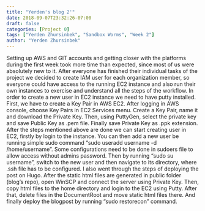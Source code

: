 ```yaml
---
title: "Yerden's blog 2'"
date: 2018-09-07T23:32:26-07:00
draft: false
categories: [Project 0]
tags: ["Yerden Zhursinbek", "Sandbox Worms", "Week 2"]
author: "Yerden Zhursinbek"
---
```

Setting up AWS and GIT accounts and getting closer with the platforms during the first week took more time than expected, since most of us were absolutely new to it. After everyone has finished their individual tasks of the project we decided to create IAM user for each organization member, so everyone could have access to the running EC2 instance and also run their own instances to exercise and understand all the steps of the workflow. 
In order to create a new user in EC2 instance we need to have putty installed. First, we have to create a Key Pair in AWS EC2. After logging in AWS console, choose Key Pairs in EC2 Services menu. Create a Key Pair, name it and download the Private Key. Then, using PuttyGen, select the private key and save Public Key as .pem file. Finally save Private Key as .ppk extension.
After the steps mentioned above are done we can start creating user in EC2, firstly by login to the instance. You can then add a new user be running simple sudo command “sudo useradd username -d /home/username”. Some configurations need to be done in sudoers file to allow access without admins password. Then by running “sudo su username”, switch to the new user and then navigate to its directory, where .ssh file has to be configured. 
I also went through the steps of deploying the post on Hugo. After the static html files are generated in public folder (blog’s repo), open WinSCP and connect the server using Private Key. Then, copy html files to the home directory and login to the EC2 using Putty. After that, delete files in the DocumentRoot and move static html files there. And finally deploy the blogpost by running “sudo restorecon” command.
